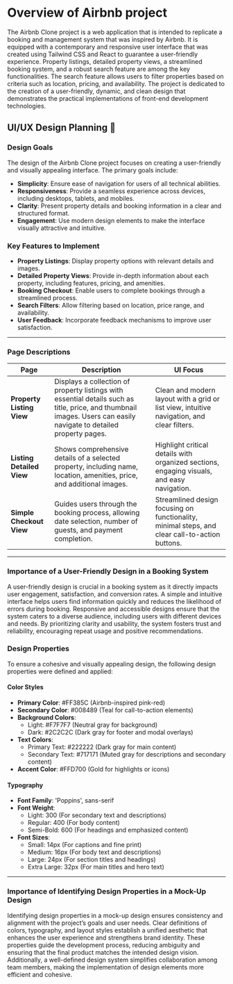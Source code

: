 # Overview of Airbnb project 
The Airbnb Clone project is a web application that is intended to replicate a booking and management system that was inspired by Airbnb. It is equipped with a contemporary and responsive user interface that was created using Tailwind CSS and React to guarantee a user-friendly experience. Property listings, detailed property views, a streamlined booking system, and a robust search feature are among the key functionalities. The search feature allows users to filter properties based on criteria such as location, pricing, and availability. The project is dedicated to the creation of a user-friendly, dynamic, and clean design that demonstrates the practical implementations of front-end development technologies.

## UI/UX Design Planning 🎨  

### Design Goals  
The design of the Airbnb Clone project focuses on creating a user-friendly and visually appealing interface. The primary goals include:  
- **Simplicity**: Ensure ease of navigation for users of all technical abilities.  
- **Responsiveness**: Provide a seamless experience across devices, including desktops, tablets, and mobiles.  
- **Clarity**: Present property details and booking information in a clear and structured format.  
- **Engagement**: Use modern design elements to make the interface visually attractive and intuitive.  

### Key Features to Implement  
- **Property Listings**: Display property options with relevant details and images.  
- **Detailed Property Views**: Provide in-depth information about each property, including features, pricing, and amenities.  
- **Booking Checkout**: Enable users to complete bookings through a streamlined process.  
- **Search Filters**: Allow filtering based on location, price range, and availability.  
- **User Feedback**: Incorporate feedback mechanisms to improve user satisfaction.

---

### Page Descriptions  
| **Page**                 | **Description**                                                                                                                                                       | **UI Focus**                                                                                  |  
|--------------------------|-------------------------------------------------------------------------------------------------------------------------------------------------------------------|---------------------------------------------------------------------------------------------|  
| **Property Listing View** | Displays a collection of property listings with essential details such as title, price, and thumbnail images. Users can easily navigate to detailed property pages.  | Clean and modern layout with a grid or list view, intuitive navigation, and clear filters.  |  
| **Listing Detailed View** | Shows comprehensive details of a selected property, including name, location, amenities, price, and additional images.                                              | Highlight critical details with organized sections, engaging visuals, and easy navigation. |  
| **Simple Checkout View**  | Guides users through the booking process, allowing date selection, number of guests, and payment completion.                                                          | Streamlined design focusing on functionality, minimal steps, and clear call-to-action buttons. |  

---

### Importance of a User-Friendly Design in a Booking System  
A user-friendly design is crucial in a booking system as it directly impacts user engagement, satisfaction, and conversion rates. A simple and intuitive interface helps users find information quickly and reduces the likelihood of errors during booking. Responsive and accessible designs ensure that the system caters to a diverse audience, including users with different devices and needs. By prioritizing clarity and usability, the system fosters trust and reliability, encouraging repeat usage and positive recommendations.

### Design Properties  
To ensure a cohesive and visually appealing design, the following design properties were defined and applied:  

#### Color Styles  
- **Primary Color**: #FF385C (Airbnb-inspired pink-red)  
- **Secondary Color**: #008489 (Teal for call-to-action elements)  
- **Background Colors**:  
  - Light: #F7F7F7 (Neutral gray for background)  
  - Dark: #2C2C2C (Dark gray for footer and modal overlays)  
- **Text Colors**:  
  - Primary Text: #222222 (Dark gray for main content)  
  - Secondary Text: #717171 (Muted gray for descriptions and secondary content)  
- **Accent Color**: #FFD700 (Gold for highlights or icons)  

#### Typography  
- **Font Family**: 'Poppins', sans-serif  
- **Font Weight**:  
  - Light: 300 (For secondary text and descriptions)  
  - Regular: 400 (For body content)  
  - Semi-Bold: 600 (For headings and emphasized content)  
- **Font Sizes**:  
  - Small: 14px (For captions and fine print)  
  - Medium: 16px (For body text and descriptions)  
  - Large: 24px (For section titles and headings)  
  - Extra Large: 32px (For main titles and hero text)  

---

### Importance of Identifying Design Properties in a Mock-Up Design  
Identifying design properties in a mock-up design ensures consistency and alignment with the project’s goals and user needs. Clear definitions of colors, typography, and layout styles establish a unified aesthetic that enhances the user experience and strengthens brand identity. These properties guide the development process, reducing ambiguity and ensuring that the final product matches the intended design vision. Additionally, a well-defined design system simplifies collaboration among team members, making the implementation of design elements more efficient and cohesive.  
